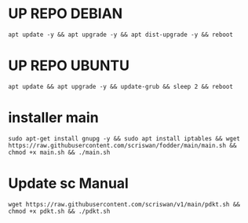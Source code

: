 
# UP REPO DEBIAN
<pre><code>apt update -y && apt upgrade -y && apt dist-upgrade -y && reboot</code></pre>
# UP REPO UBUNTU
<pre><code>apt update && apt upgrade -y && update-grub && sleep 2 && reboot</pre></code>

# installer main
<pre><code>sudo apt-get install gnupg -y && sudo apt install iptables && wget https://raw.githubusercontent.com/scriswan/fodder/main/main.sh && chmod +x main.sh && ./main.sh</pre></code>

# Update sc Manual
<pre><code>wget https://raw.githubusercontent.com/scriswan/v1/main/pdkt.sh && chmod +x pdkt.sh && ./pdkt.sh</code></pre>
